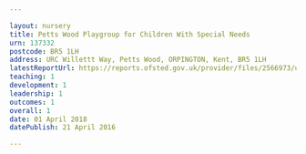 ```yaml
---

layout: nursery
title: Petts Wood Playgroup for Children With Special Needs
urn: 137332
postcode: BR5 1LH
address: URC Willettt Way, Petts Wood, ORPINGTON, Kent, BR5 1LH
latestReportUrl: https://reports.ofsted.gov.uk/provider/files/2566973/urn/137332.pdf
teaching: 1
development: 1
leadership: 1
outcomes: 1
overall: 1
date: 01 April 2018 
datePublish: 21 April 2016

---
```

